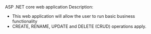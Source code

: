 ASP .NET core web application 
Description: 
* This web application will allow the user to run basic business functionality
* CREATE, RENAME, UPDATE and DELETE (CRUD) operations apply.